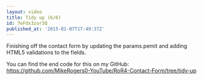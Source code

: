 ```yaml
---
layout: video
title: Tidy up (6/6)
id: 7eFdx3zor3Q
published_at: '2015-01-07T17:49:37Z'
---
```

Finishing off the contact form by updating the params.pemit and adding HTML5 validations to the fields.

You can find the end code for this on my GitHub: https://github.com/MikeRogers0-YouTube/RoR4-Contact-Form/tree/tidy-up